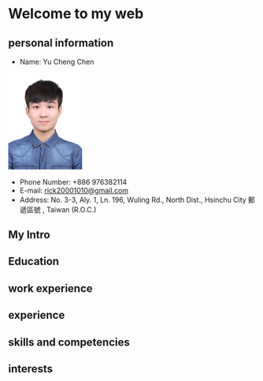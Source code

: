 # Welcome to my web
## personal information
* Name: Yu Cheng Chen
<img style=" align=right;" src=https://github.com/cycyucheng1010/cycyucheng1010.github.io/blob/main/o20200513170148.jpg width="150" high="150" alt="my_photo">

* Phone Number:  +886 976382114
* E-mail: rick20001010@gmail.com
* Address: No. 3-3, Aly. 1, Ln. 196, Wuling Rd., North Dist., Hsinchu City 郵遞區號 , Taiwan (R.O.C.)

## My Intro

## Education

## work experience

## experience

## skills and competencies

## interests
